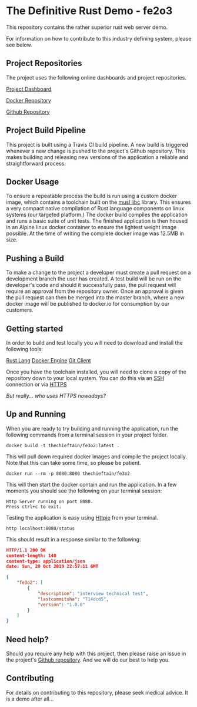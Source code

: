 # The Definitive Rust Demo - fe2o3

This repository contains the rather superior rust web server demo.

For information on how to contribute to this industry defining system, please see below.

## Project Repositories

The project uses the following online dashboards and project repositories.

[Project Dashboard](https://travis-ci.com/dashboard)

[Docker Repository](https://cloud.docker.com/repository/docker/thechieftain/fe3o2/general)

[Github Repository](https://github.com/t-h-e-chief/fe2o3)

## Project Build Pipeline

This project is built using a Travis CI build pipeline. A new build is triggered whenever a new change is pushed to the project's Github repository. This makes building and releasing new versions of the application a reliable and straightforward process.

## Docker Usage

To ensure a repeatable process the build is run using a custom docker image, which contains a toolchain built on the [musl libc](https://www.musl-libc.org/how.html) library. This ensures a very compact native compilation of Rust language components on linux systems (our targeted platform.) The docker build compiles the application and runs a basic suite of unit tests. The finished application is then housed in an Alpine linux docker container to ensure the lightest weight image possible.  At the time of writing the complete docker image was 12.5MB in size.

## Pushing a Build

To make a change to the project a developer must create a pull request on a development branch the user has created. A test build will be run on the developer's code and should it successfully pass, the pull request will require an approval from the repository owner. Once an approval is given the pull request can then be merged into the master branch, where a new docker image will be published to docker.io for consumption by our customers.

## Getting started

In order to build and test locally you will need to download and install the following tools:

[Rust Lang](https://www.rust-lang.org/tools/install)
[Docker Engine](https://docs.docker.com/install/)
[Git Client](https://git-scm.com/downloads)

Once you have the toolchain installed, you will need to clone a copy of the repository down to your local system. You can do this via an [SSH](git@github.com:t-h-e-chief/fe2o3.git) connection or via [HTTPS](https://github.com/t-h-e-chief/fe2o3.git)

_But really... who uses HTTPS nowadays?_

## Up and Running

When you are ready to try building and running the application, run the following commands from a terminal session in your project folder.

```
docker build -t thechieftain/fe3o2:latest .
```

This will pull down required docker images and compile the project locally. Note that this can take some time, so please be patient.

```
docker run --rm -p 8080:8080 thechieftain/fe3o2
```

This will then start the docker contain and run the application. In a few moments you should see the following on your terminal session:

```
Http Server running on port 8080.
Press ctrl+c to exit.
```

Testing the application is easy using [Httpie](https://httpie.org/) from your terminal.

`http localhost:8080/status`

This should result in a response similar to the following:

```json
HTTP/1.1 200 OK
content-length: 140
content-type: application/json
date: Sun, 20 Oct 2019 22:57:11 GMT

{
    "fe3o2": [
        {
            "description": "interview technical test",
            "lastcommitsha": "714dcd5",
            "version": "1.0.0"
        }
    ]
}
```

## Need help?

Should you require any help with this project, then please raise an issue in the project's [Github repository](https://github.com/t-h-e-chief/fe2o3/issues).  And we will do our best to help you.

## Contributing

For details on contributing to this repository, please seek medical advice. It is a demo after all...
